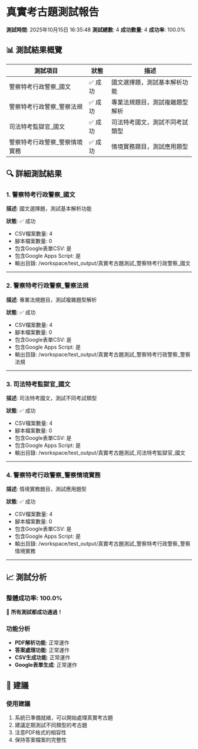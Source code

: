 # 真實考古題測試報告

**測試時間**: 2025年10月15日 16:35:48
**測試總數**: 4
**成功數量**: 4
**成功率**: 100.0%

## 📊 測試結果概覽

| 測試項目 | 狀態 | 描述 |
|---------|------|------|
| 警察特考行政警察_國文 | ✅ 成功 | 國文選擇題，測試基本解析功能 |
| 警察特考行政警察_警察法規 | ✅ 成功 | 專業法規題目，測試複雜題型解析 |
| 司法特考監獄官_國文 | ✅ 成功 | 司法特考國文，測試不同考試類型 |
| 警察特考行政警察_警察情境實務 | ✅ 成功 | 情境實務題目，測試應用題型 |

## 🔍 詳細測試結果

### 1. 警察特考行政警察_國文

**描述**: 國文選擇題，測試基本解析功能

**狀態**: ✅ 成功

- CSV檔案數量: 4
- 腳本檔案數量: 0
- 包含Google表單CSV: 是
- 包含Google Apps Script: 是
- 輸出目錄: /workspace/test_output/真實考古題測試_警察特考行政警察_國文

---

### 2. 警察特考行政警察_警察法規

**描述**: 專業法規題目，測試複雜題型解析

**狀態**: ✅ 成功

- CSV檔案數量: 4
- 腳本檔案數量: 0
- 包含Google表單CSV: 是
- 包含Google Apps Script: 是
- 輸出目錄: /workspace/test_output/真實考古題測試_警察特考行政警察_警察法規

---

### 3. 司法特考監獄官_國文

**描述**: 司法特考國文，測試不同考試類型

**狀態**: ✅ 成功

- CSV檔案數量: 4
- 腳本檔案數量: 0
- 包含Google表單CSV: 是
- 包含Google Apps Script: 是
- 輸出目錄: /workspace/test_output/真實考古題測試_司法特考監獄官_國文

---

### 4. 警察特考行政警察_警察情境實務

**描述**: 情境實務題目，測試應用題型

**狀態**: ✅ 成功

- CSV檔案數量: 4
- 腳本檔案數量: 0
- 包含Google表單CSV: 是
- 包含Google Apps Script: 是
- 輸出目錄: /workspace/test_output/真實考古題測試_警察特考行政警察_警察情境實務

---

## 📈 測試分析

### 整體成功率: 100.0%

🎉 **所有測試都成功通過！**

### 功能分析

- **PDF解析功能**: 正常運作
- **答案處理功能**: 正常運作
- **CSV生成功能**: 正常運作
- **Google表單生成**: 正常運作

## 🎯 建議


### 使用建議

1. 系統已準備就緒，可以開始處理真實考古題
2. 建議定期測試不同類型的考古題
3. 注意PDF格式的相容性
4. 保持答案檔案的完整性

